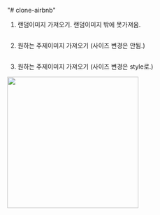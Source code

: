 "# clone-airbnb" 

1. 랜덤이미지 가져오기. 랜덤이미지 밖에 못가져옴.
<img src="https://source.unsplash.com/random/300x400" alt="">

2. 원하는 주제이미지 가져오기 (사이즈 변경은 안됨.) 
<img src="https://source.unsplash.com/featured/?banana" alt="">

3. 원하는 주제이미지 가져오기 (사이즈 변경은 style로.) 
<img src="https://source.unsplash.com/featured/?apple" alt="" style="height: 300px; width: 300px;">
